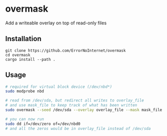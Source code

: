 # overmask
Add a writeable overlay on top of read-only files

## Installation
```
git clone https://github.com/ErrorNoInternet/overmask
cd overmask
cargo install --path .
```

## Usage
```sh
# required for virtual block device (/dev/nbd*)
sudo modprobe nbd

# read from /dev/sda, but redirect all writes to overlay_file
# and use mask_file to keep track of what has been written
sudo overmask --seed /dev/sda --overlay overlay_file --mask mask_file

# you can now run
sudo dd if=/dev/zero of=/dev/nbd0
# and all the zeros would be in overlay_file instead of /dev/sda
```

